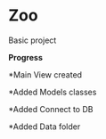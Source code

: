 # Zoo
Basic project 

**Progress**

*Main View created

*Added Models classes

*Added Connect to DB

*Added Data folder

